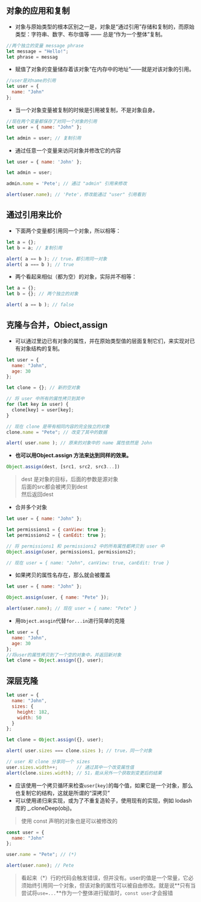 ## 对象的应用和复制
+ 对象与原始类型的根本区别之一是，对象是“通过引用”存储和复制的，而原始类型：字符串、数字、布尔值等 —— 总是“作为一个整体”复制。
```javascript
//两个独立的变量 message phrase
let message = "Hello!";
let phrase = messag
```
+ 赋值了对象的变量储存着该对象“在内存中的地址”——就是对该对象的引用。
```javascript
//user是对name的引用
let user = {
  name: "John"
};
```
+ 当一个对象变量被复制的时候是引用被复制，不是对象自身。
```javascript
//现在两个变量都保存了对同一个对象的引用
let user = { name: "John" };

let admin = user; // 复制引用
```
+ 通过任意一个变量来访问对象并修改它的内容
```javascript
let user = { name: 'John' };

let admin = user;

admin.name = 'Pete'; // 通过 "admin" 引用来修改

alert(user.name); // 'Pete'，修改能通过 "user" 引用看到
```
## 通过引用来比价
+ 下面两个变量都引用同一个对象，所以相等：
```javascript
let a = {};
let b = a; // 复制引用

alert( a == b ); // true，都引用同一对象
alert( a === b ); // true
```
+ 两个看起来相似（都为空）的对象，实际并不相等：
```javascript
let a = {};
let b = {}; // 两个独立的对象

alert( a == b ); // false
```
## 克隆与合并，Obiect,assign
+ 可以通过里边已有对象的属性，并在原始类型值的层面复制它们，来实现对已有对象结构的复制。
```js
let user = {
  name: "John",
  age: 30
};

let clone = {}; // 新的空对象

// 将 user 中所有的属性拷贝到其中
for (let key in user) {
  clone[key] = user[key];
}

// 现在 clone 是带有相同内容的完全独立的对象
clone.name = "Pete"; // 改变了其中的数据

alert( user.name ); // 原来的对象中的 name 属性依然是 John
```
+ **也可以用Object.assign 方法来达到同样的效果。**
```js
Object.assign(dest, [src1, src2, src3...])
```
>dest 是对象的目标，后面的参数是源对象  
>后面的src都会被拷贝到dest  
>然后返回dest
+ 合并多个对象
```js
let user = { name: "John" };

let permissions1 = { canView: true };
let permissions2 = { canEdit: true };

// 将 permissions1 和 permissions2 中的所有属性都拷贝到 user 中
Object.assign(user, permissions1, permissions2);

// 现在 user = { name: "John", canView: true, canEdit: true }
```
+ 如果拷贝的属性名存在，那么就会被覆盖
```js
let user = { name: "John" };

Object.assign(user, { name: "Pete" });

alert(user.name); // 现在 user = { name: "Pete" }
```
+ 用`Object.assgin`代替`for...in`进行简单的克隆
```js
let user = {
  name: "John",
  age: 30
};
//将user的属性拷贝到了一个空的对象中，并返回新对象
let clone = Object.assign({}, user);
```
## 深层克隆
```js
let user = {
  name: "John",
  sizes: {
    height: 182,
    width: 50
  }
};

let clone = Object.assign({}, user);

alert( user.sizes === clone.sizes ); // true，同一个对象

// user 和 clone 分享同一个 sizes
user.sizes.width++;       // 通过其中一个改变属性值
alert(clone.sizes.width); // 51，能从另外一个获取到变更后的结果
```
+ 应该使用一个拷贝循环来检查`user[key]`的每个值，如果它是一个对象，那么也复制它的结构，这就是所谓的“深拷贝”
+ 可以使用递归来实现，或为了不重复造轮子，使用现有的实现，例如 lodash 库的 _.cloneDeep(obj)。
>使用 const 声明的对象也是可以被修改的
```js
const user = {
  name: "John"
};

user.name = "Pete"; // (*)

alert(user.name); // Pete
```
>看起来（*）行的代码会触发错误，但并没有。user的值是一个常量，它必须始终引用同一个对象，但该对象的属性可以被自由修改。就是说**只有当尝试将`use=...`**作为一个整体进行赋值时，`const user`才会报错